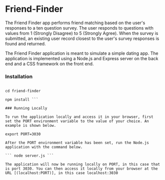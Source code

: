 # Friend-Finder

The Friend Finder app performs friend matching based on the user's responses to a ten question survey. The user responds to questions with values from 1 (Strongly Disagree) to 5 (Strongly Agree). When the survey is submitted, an existing user record closest to the user's survey responses is found and returned. 

The Friend Finder application is meant to simulate a simple dating app. The application is implemented using a Node.js and Express server on the back end and a CSS framework on the front end.

### Installation

``` git clone https://github.com/Duckiebee/Friend-Finder.git

cd friend-finder

npm install ```

### Running Locally

To run the application locally and access it in your browser, first set the PORT environment variable to the value of your choice. An example is shown below.

export PORT=3030

After the PORT environment variable has been set, run the Node.js application with the command below.

``` node server.js ```

The application will now be running locally on PORT, in this case that is port 3030. You can then access it locally from your browser at the URL [(localhost:PORT)], in this case localhost:3030
